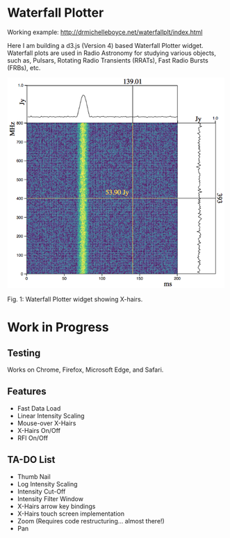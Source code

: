 # Waterfall Plotter

Working example: http://drmichelleboyce.net/waterfallplt/index.html

Here I am building a d3.js (Version 4) based Waterfall Plotter widget. Waterfall plots are used in Radio Astronomy for studying various objects, such as, Pulsars, Rotating Radio Transients (RRATs), Fast Radio Bursts (FRBs), etc.

<img width="500px" src="https://github.com/rubiculite/waterfall_plotter/blob/master/docs/pics/waterfall_plotter_with_xhairs.png">

Fig. 1: Waterfall Plotter widget showing X-hairs.

# Work in Progress

## Testing

Works on Chrome, Firefox, Microsoft Edge, and Safari.

## Features
* Fast Data Load
* Linear Intensity Scaling
* Mouse-over X-Hairs
* X-Hairs On/Off
* RFI On/Off

## TA-DO List
* Thumb Nail
* Log Intensity Scaling
* Intensity Cut-Off
* Intensity Filter Window
* X-Hairs arrow key bindings
* X-Hairs touch screen implementation
* Zoom (Requires code restructuring... almost there!)
* Pan 
